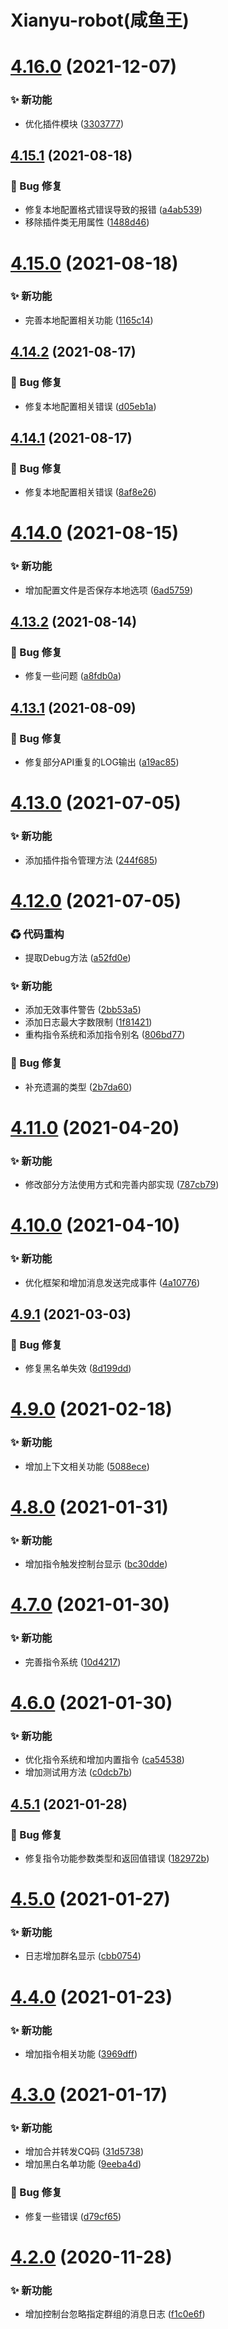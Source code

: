 # Xianyu-robot(咸鱼王)

# [4.16.0](https://github.com/blacktunes/xianyu-robot/compare/v4.15.1...v4.16.0) (2021-12-07)


### ✨ 新功能

* 优化插件模块 ([3303777](https://github.com/blacktunes/xianyu-robot/commit/3303777))

## [4.15.1](https://github.com/blacktunes/xianyu-robot/compare/v4.15.0...v4.15.1) (2021-08-18)


### 🐛 Bug 修复

* 修复本地配置格式错误导致的报错 ([a4ab539](https://github.com/blacktunes/xianyu-robot/commit/a4ab539))
* 移除插件类无用属性 ([1488d46](https://github.com/blacktunes/xianyu-robot/commit/1488d46))

# [4.15.0](https://github.com/blacktunes/xianyu-robot/compare/v4.14.2...v4.15.0) (2021-08-18)


### ✨ 新功能

* 完善本地配置相关功能 ([1165c14](https://github.com/blacktunes/xianyu-robot/commit/1165c14))

## [4.14.2](https://github.com/blacktunes/xianyu-robot/compare/v4.14.1...v4.14.2) (2021-08-17)


### 🐛 Bug 修复

* 修复本地配置相关错误 ([d05eb1a](https://github.com/blacktunes/xianyu-robot/commit/d05eb1a))

## [4.14.1](https://github.com/blacktunes/xianyu-robot/compare/v4.14.0...v4.14.1) (2021-08-17)


### 🐛 Bug 修复

* 修复本地配置相关错误 ([8af8e26](https://github.com/blacktunes/xianyu-robot/commit/8af8e26))

# [4.14.0](https://github.com/blacktunes/xianyu-robot/compare/v4.13.2...v4.14.0) (2021-08-15)


### ✨ 新功能

* 增加配置文件是否保存本地选项 ([6ad5759](https://github.com/blacktunes/xianyu-robot/commit/6ad5759))

## [4.13.2](https://github.com/blacktunes/xianyu-robot/compare/v4.13.1...v4.13.2) (2021-08-14)


### 🐛 Bug 修复

* 修复一些问题 ([a8fdb0a](https://github.com/blacktunes/xianyu-robot/commit/a8fdb0a))

## [4.13.1](https://github.com/blacktunes/xianyu-robot/compare/v4.13.0...v4.13.1) (2021-08-09)


### 🐛 Bug 修复

* 修复部分API重复的LOG输出 ([a19ac85](https://github.com/blacktunes/xianyu-robot/commit/a19ac85))

# [4.13.0](https://github.com/blacktunes/xianyu-robot/compare/v4.12.0...v4.13.0) (2021-07-05)


### ✨ 新功能

* 添加插件指令管理方法 ([244f685](https://github.com/blacktunes/xianyu-robot/commit/244f685))

# [4.12.0](https://github.com/blacktunes/xianyu-robot/compare/v4.11.0...v4.12.0) (2021-07-05)


### ♻ 代码重构

* 提取Debug方法 ([a52fd0e](https://github.com/blacktunes/xianyu-robot/commit/a52fd0e))


### ✨ 新功能

* 添加无效事件警告 ([2bb53a5](https://github.com/blacktunes/xianyu-robot/commit/2bb53a5))
* 添加日志最大字数限制 ([1f81421](https://github.com/blacktunes/xianyu-robot/commit/1f81421))
* 重构指令系统和添加指令别名 ([806bd77](https://github.com/blacktunes/xianyu-robot/commit/806bd77))


### 🐛 Bug 修复

* 补充遗漏的类型 ([2b7da60](https://github.com/blacktunes/xianyu-robot/commit/2b7da60))

# [4.11.0](https://github.com/blacktunes/xianyu-robot/compare/v4.10.0...v4.11.0) (2021-04-20)


### ✨ 新功能

* 修改部分方法使用方式和完善内部实现 ([787cb79](https://github.com/blacktunes/xianyu-robot/commit/787cb79))

# [4.10.0](https://github.com/blacktunes/xianyu-robot/compare/v4.9.1...v4.10.0) (2021-04-10)


### ✨ 新功能

* 优化框架和增加消息发送完成事件 ([4a10776](https://github.com/blacktunes/xianyu-robot/commit/4a10776))

## [4.9.1](https://github.com/blacktunes/xianyu-robot/compare/v4.9.0...v4.9.1) (2021-03-03)


### 🐛 Bug 修复

* 修复黑名单失效 ([8d199dd](https://github.com/blacktunes/xianyu-robot/commit/8d199dd))

# [4.9.0](https://github.com/blacktunes/xianyu-robot/compare/v4.8.0...v4.9.0) (2021-02-18)


### ✨ 新功能

* 增加上下文相关功能 ([5088ece](https://github.com/blacktunes/xianyu-robot/commit/5088ece))

# [4.8.0](https://github.com/blacktunes/xianyu-robot/compare/v4.7.0...v4.8.0) (2021-01-31)


### ✨ 新功能

* 增加指令触发控制台显示 ([bc30dde](https://github.com/blacktunes/xianyu-robot/commit/bc30dde))

# [4.7.0](https://github.com/blacktunes/xianyu-robot/compare/v4.6.0...v4.7.0) (2021-01-30)


### ✨ 新功能

* 完善指令系统 ([10d4217](https://github.com/blacktunes/xianyu-robot/commit/10d4217))

# [4.6.0](https://github.com/blacktunes/xianyu-robot/compare/v4.5.1...v4.6.0) (2021-01-30)


### ✨ 新功能

* 优化指令系统和增加内置指令 ([ca54538](https://github.com/blacktunes/xianyu-robot/commit/ca54538))
* 增加测试用方法 ([c0dcb7b](https://github.com/blacktunes/xianyu-robot/commit/c0dcb7b))

## [4.5.1](https://github.com/blacktunes/xianyu-robot/compare/v4.5.0...v4.5.1) (2021-01-28)


### 🐛 Bug 修复

* 修复指令功能参数类型和返回值错误 ([182972b](https://github.com/blacktunes/xianyu-robot/commit/182972b))

# [4.5.0](https://github.com/blacktunes/xianyu-robot/compare/v4.4.0...v4.5.0) (2021-01-27)


### ✨ 新功能

* 日志增加群名显示 ([cbb0754](https://github.com/blacktunes/xianyu-robot/commit/cbb0754))

# [4.4.0](https://github.com/blacktunes/xianyu-robot/compare/v4.3.0...v4.4.0) (2021-01-23)


### ✨ 新功能

* 增加指令相关功能 ([3969dff](https://github.com/blacktunes/xianyu-robot/commit/3969dff))

# [4.3.0](https://github.com/blacktunes/xianyu-robot/compare/v4.2.0...v4.3.0) (2021-01-17)


### ✨ 新功能

* 增加合并转发CQ码 ([31d5738](https://github.com/blacktunes/xianyu-robot/commit/31d5738))
* 增加黑白名单功能 ([9eeba4d](https://github.com/blacktunes/xianyu-robot/commit/9eeba4d))


### 🐛 Bug 修复

* 修复一些错误 ([d79cf65](https://github.com/blacktunes/xianyu-robot/commit/d79cf65))

# [4.2.0](https://github.com/blacktunes/xianyu-robot/compare/v4.1.0...v4.2.0) (2020-11-28)


### ✨ 新功能

* 增加控制台忽略指定群组的消息日志 ([f1c0e6f](https://github.com/blacktunes/xianyu-robot/commit/f1c0e6f))
